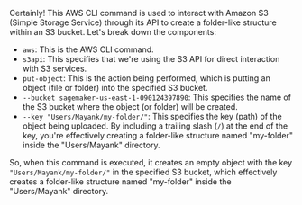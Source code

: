 Certainly! This AWS CLI command is used to interact with Amazon S3 (Simple Storage Service) through its API to create a folder-like structure within an S3 bucket. Let's break down the components:

- `aws`: This is the AWS CLI command.
- `s3api`: This specifies that we're using the S3 API for direct interaction with S3 services.
- `put-object`: This is the action being performed, which is putting an object (file or folder) into the specified S3 bucket.
- `--bucket sagemaker-us-east-1-090124397890`: This specifies the name of the S3 bucket where the object (or folder) will be created.
- `--key "Users/Mayank/my-folder/"`: This specifies the key (path) of the object being uploaded. By including a trailing slash (`/`) at the end of the key, you're effectively creating a folder-like structure named "my-folder" inside the "Users/Mayank" directory.

So, when this command is executed, it creates an empty object with the key `"Users/Mayank/my-folder/"` in the specified S3 bucket, which effectively creates a folder-like structure named "my-folder" inside the "Users/Mayank" directory.
